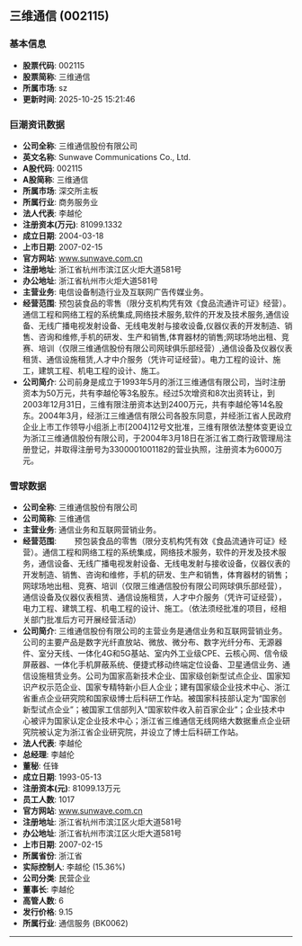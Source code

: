 ## 三维通信 (002115)

### 基本信息

- **股票代码**: 002115
- **股票简称**: 三维通信
- **所属市场**: sz
- **更新时间**: 2025-10-25 15:21:46

### 巨潮资讯数据

- **公司全称**: 三维通信股份有限公司
- **英文名称**: Sunwave Communications Co., Ltd.
- **A股代码**: 002115
- **A股简称**: 三维通信
- **所属市场**: 深交所主板
- **所属行业**: 商务服务业
- **法人代表**: 李越伦
- **注册资本(万元)**: 81099.1332
- **成立日期**: 2004-03-18
- **上市日期**: 2007-02-15
- **官方网站**: www.sunwave.com.cn
- **注册地址**: 浙江省杭州市滨江区火炬大道581号
- **办公地址**: 浙江省杭州市火炬大道581号
- **主营业务**: 电信设备制造行业及互联网广告传媒业务。
- **经营范围**: 预包装食品的零售（限分支机构凭有效《食品流通许可证》经营）。通信工程和网络工程的系统集成,网络技术服务,软件的开发及技术服务,通信设备、无线广播电视发射设备、无线电发射与接收设备,仪器仪表的开发制造、销售、咨询和维修,手机的研发、生产和销售,体育器材的销售;网球场地出租、竞赛、培训（仅限三维通信股份有限公司网球俱乐部经营）,通信设备及仪器仪表租赁、通信设施租赁,人才中介服务（凭许可证经营）。电力工程的设计、施工，建筑工程、机电工程的设计、施工。
- **公司简介**: 公司前身是成立于1993年5月的浙江三维通信有限公司，当时注册资本为50万元，共有李越伦等3名股东。经过5次增资和8次出资转让，到2003年12月31日，三维有限注册资本达到2400万元，共有李越伦等14名股东。2004年3月，经浙江三维通信有限公司各股东同意，并经浙江省人民政府企业上市工作领导小组浙上市[2004]12号文批准，三维有限依法整体变更设立为浙江三维通信股份有限公司，于2004年3月18日在浙江省工商行政管理局注册登记，并取得注册号为3300001001182的营业执照，注册资本为6000万元。

### 雪球数据

- **公司全称**: 三维通信股份有限公司
- **公司简称**: 三维通信
- **主营业务**: 通信业务和互联网营销业务。
- **经营范围**: 　　预包装食品的零售（限分支机构凭有效《食品流通许可证》经营）。通信工程和网络工程的系统集成，网络技术服务，软件的开发及技术服务，通信设备、无线广播电视发射设备、无线电发射与接收设备，仪器仪表的开发制造、销售、咨询和维修，手机的研发、生产和销售，体育器材的销售；网球场地出租、竞赛、培训（仅限三维通信股份有限公司网球俱乐部经营），通信设备及仪器仪表租赁、通信设施租赁，人才中介服务（凭许可证经营），电力工程、建筑工程、机电工程的设计、施工。（依法须经批准的项目，经相关部门批准后方可开展经营活动）
- **公司简介**: 三维通信股份有限公司的主营业务是通信业务和互联网营销业务。公司的主要产品是数字光纤直放站、微放、微分布、数字光纤分布、无源器件、室分天线、一体化4G和5G基站、室内外工业级CPE、云核心网、信令级屏蔽器、一体化手机屏蔽系统、便捷式移动终端定位设备、卫星通信业务、通信设施租赁业务。公司为国家高新技术企业、国家级创新型试点企业、国家知识产权示范企业、国家专精特新小巨人企业；建有国家级企业技术中心、浙江省重点企业研究院和国家级博士后科研工作站。被国家科技部认定为“国家创新型试点企业”；被国家工信部列入“国家软件收入前百家企业”；企业技术中心被评为国家认定企业技术中心；浙江省三维通信无线网络大数据重点企业研究院被认定为浙江省企业研究院，并设立了博士后科研工作站。
- **法人代表**: 李越伦
- **总经理**: 李越伦
- **董秘**: 任锋
- **成立日期**: 1993-05-13
- **注册资本(元)**: 81099.13万元
- **员工人数**: 1017
- **官方网站**: www.sunwave.com.cn
- **注册地址**: 浙江省杭州市滨江区火炬大道581号
- **办公地址**: 浙江省杭州市滨江区火炬大道581号
- **上市日期**: 2007-02-15
- **所属省份**: 浙江省
- **实际控制人**: 李越伦 (15.36%)
- **公司分类**: 民营企业
- **董事长**: 李越伦
- **高管人数**: 6
- **发行价格**: 9.15
- **所属行业**: 通信服务 (BK0062)

---
